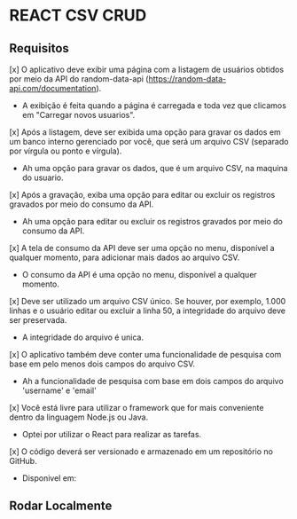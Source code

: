 # REACT CSV CRUD

## Requisitos

[x] O aplicativo deve exibir uma página com a listagem de usuários obtidos por meio da API do random-data-api (https://random-data-api.com/documentation).
- A exibição é feita quando a página é carregada e toda vez que clicamos em "Carregar novos usuarios".

[x] Após a listagem, deve ser exibida uma opção para gravar os dados em um banco interno gerenciado por você, que será um arquivo CSV (separado por vírgula ou ponto e vírgula).
- Ah uma opção para gravar os dados, que é um arquivo CSV, na maquina do usuario.

[x] Após a gravação, exiba uma opção para editar ou excluir os registros gravados por meio do consumo da API.
- Ah uma opção para editar ou excluir os registros gravados por meio do consumo da API.

[x] A tela de consumo da API deve ser uma opção no menu, disponível a qualquer momento, para adicionar mais dados ao arquivo CSV.
- O consumo da API é uma opção no menu, disponível a qualquer momento.

[x] Deve ser utilizado um arquivo CSV único. Se houver, por exemplo, 1.000 linhas e o usuário editar ou excluir a linha 50, a integridade do arquivo deve ser preservada.
- A integridade do arquivo é unica.

[x] O aplicativo também deve conter uma funcionalidade de pesquisa com base em pelo menos dois campos do arquivo CSV.
- Ah a funcionalidade de pesquisa com base em dois campos do arquivo 'username' e 'email'

[x] Você está livre para utilizar o framework que for mais conveniente dentro da linguagem Node.js ou Java.
- Optei por utilizar o React para realizar as tarefas.

[x] O código deverá ser versionado e armazenado em um repositório no GitHub.
- Disponivel em: 


## Rodar Localmente